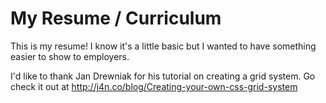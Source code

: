 # My Resume / Curriculum

This is my resume! I know it's a little basic but I wanted to have something easier to show to employers.

I'd like to thank Jan Drewniak for his tutorial on creating a grid system. Go check it out at http://j4n.co/blog/Creating-your-own-css-grid-system